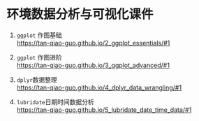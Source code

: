 # 环境数据分析与可视化课件


1. `ggplot` 作图基础  
https://tan-qiao-guo.github.io/2_ggplot_essentials/#1

1. `ggplot` 作图进阶  
  https://tan-qiao-guo.github.io/3_ggplot_advanced/#1
  
1. `dplyr`数据整理  
https://tan-qiao-guo.github.io/4_dplyr_data_wrangling/#1

1. `lubridate`日期时间数据分析  
https://tan-qiao-guo.github.io/5_lubridate_date_time_data/#1

